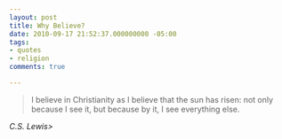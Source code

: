 ```yaml
---
layout: post
title: Why Believe?
date: 2010-09-17 21:52:37.000000000 -05:00
tags:
- quotes
- religion
comments: true

---
```

<blockquote class="big">I believe in Christianity as I believe that the sun has risen: not only because I see it, but because by it, I see everything else.</blockquote>

<cite class="big">C.S. Lewis></cite>


